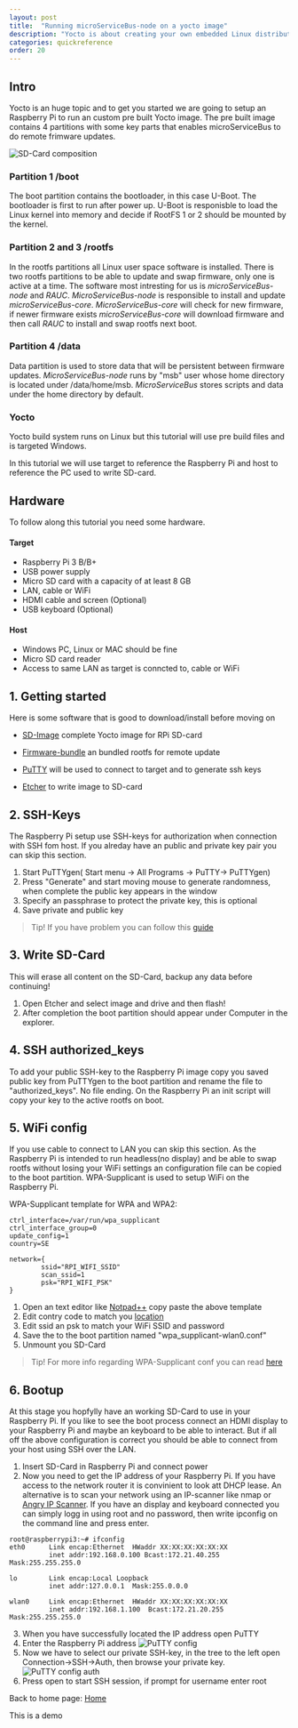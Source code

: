 ```yaml
---
layout: post
title:  "Running microServiceBus-node on a yocto image"
description: "Yocto is about creating your own embedded Linux distribution, by cherry-picking Yocto meta-layers to suit your needs and create a powerful, yet minimal firmware. microservicebus-node is available as a Yocto meta-layer! Learn more about how to use it."
categories: quickreference
order: 20
---
```



## Intro
Yocto is an huge topic and to get you started we are going to setup an Raspberry Pi to run an custom pre built Yocto image. The pre built image contains 4 partitions with some key parts that enables microServiceBus to do remote frimware updates.

![SD-Card composition](/images/running-microservicebus-node-on-a-yocto-image/rpi-sd-image.svg)

### Partition 1 /boot
The boot partition contains the bootloader, in this case U-Boot. The bootloader is first to run after power up. U-Boot is responisble to load the Linux kernel into memory and decide if RootFS 1 or 2 should be mounted by the kernel.

### Partition 2 and 3 /rootfs
In the rootfs partitions all Linux user space software is installed. There is two rootfs partitions to be able to update and swap firmware, only one is active at a time. The software most intresting for us is *microServiceBus-node* and *RAUC*. *MicroServiceBus-node* is responsible to install and update *microServiceBus-core*. *MicroServiceBus-core* will check for new firmware, if newer firmware exists *microServiceBus-core* will download firmware and then call *RAUC* to install and swap rootfs next boot.

### Partition 4 /data
Data partition is used to store data that will be persistent between firmware updates. *MicroServiceBus-node* runs by "msb" user whose home directory is located under /data/home/msb. *MicroServiceBus* stores scripts and data under the home directory by default. 

### Yocto
Yocto build system runs on Linux but this tutorial will use pre build files and is targeted Windows.

In this tutorial we will use target to reference the Raspberry Pi and host to reference the PC used to write SD-card.

## Hardware
To follow along this tutorial you need some hardware.

#### Target
- Raspberry Pi 3 B/B+
- USB power supply
- Micro SD card with a capacity of at least 8 GB
- LAN, cable or WiFi
- HDMI cable and screen (Optional)
- USB keyboard (Optional)

#### Host
- Windows PC, Linux or MAC should be fine
- Micro SD card reader
- Access to same LAN as target is conncted to, cable or WiFi
## 1. Getting started
Here is some software that is good to download/install before moving on
- [SD-Image]() complete Yocto image for RPi SD-card
- [Firmware-bundle]() an bundled rootfs for remote update

- [PuTTY](https://www.chiark.greenend.org.uk/~sgtatham/putty/latest.html) will be used to connect to target and to generate ssh keys
- [Etcher](https://www.balena.io/etcher/) to write image to SD-card

## 2. SSH-Keys
The Raspberry Pi setup use SSH-keys for authorization when connection with SSH fom host. If you alreday have an public and private key pair you can skip this section.
1. Start PuTTYgen( Start menu -> All Programs -> PuTTY-> PuTTYgen)
2. Press "Generate" and start moving mouse to generate randomness, when complete the public key appears in the window
3. Specify an passphrase to protect the private key, this is optional
4. Save private and public key

>Tip! If you have problem you can follow this [guide](https://www.ssh.com/ssh/putty/windows/puttygen)

## 3. Write SD-Card
This will erase all content on the SD-Card, backup any data before continuing!
1. Open Etcher and select image and drive and then flash!
2. After completion the boot partition should appear under Computer in the explorer.

## 4. SSH authorized_keys
To add your public SSH-key to the Raspberry Pi image copy you saved public key from PuTTYgen to the boot partition and rename the file to "authorized_keys". No file ending. On the Raspberry Pi an init script will copy your key to the active rootfs on boot.

## 5. WiFi config
If you use cable to connect to LAN you can skip this section.
As the Raspberry Pi is intended to run headless(no display) and be able to swap rootfs without losing your WiFi settings an configuration file can be copied to the boot partition. WPA-Supplicant is used to setup WiFi on the Raspberry Pi.

WPA-Supplicant template for WPA and WPA2:

``` shell
ctrl_interface=/var/run/wpa_supplicant
ctrl_interface_group=0
update_config=1
country=SE

network={
        ssid="RPI_WIFI_SSID"
        scan_ssid=1
        psk="RPI_WIFI_PSK"
}
```
1. Open an text editor like [Notpad++](https://notepad-plus-plus.org/download/v7.7.html) copy paste the above template
2. Edit contry code to match you [location](https://en.wikipedia.org/wiki/ISO_3166-1)
3. Edit ssid an psk to match your WiFi SSID and password
4. Save the to the boot partition named "wpa_supplicant-wlan0.conf"
5. Unmount you SD-Card

>Tip! For more info regarding WPA-Supplicant conf you can read [here](https://www.raspberrypi.org/documentation/configuration/wireless/wireless-cli.md)

## 6. Bootup
At this stage you hopfylly have an working SD-Card to use in your Raspberry Pi. If you like to see the boot process connect an HDMI display to your Raspberry Pi and maybe an keyboard to be able to interact. But if all off the above configuration is correct you should be able to connect from your host using SSH over the LAN.
1. Insert SD-Card in Raspberry Pi and connect power
2. Now you need to get the IP address of your Raspberry Pi. If you have access to the network router it is convinient to look att DHCP lease. An alternative is to scan your network using an IP-scanner like nmap or [Angry IP Scanner](https://angryip.org/download/#windows). If you have an display and keyboard connected you can simply logg in using root and no password, then write ipconfig on the command line and press enter.
``` shell
root@raspberrypi3:~# ifconfig
eth0      Link encap:Ethernet  HWaddr XX:XX:XX:XX:XX:XX  
          inet addr:192.168.0.100 Bcast:172.21.40.255  Mask:255.255.255.0

lo        Link encap:Local Loopback  
          inet addr:127.0.0.1  Mask:255.0.0.0

wlan0     Link encap:Ethernet  HWaddr XX:XX:XX:XX:XX:XX  
          inet addr:192.168.1.100  Bcast:172.21.20.255  Mask:255.255.255.0
```
3. When you have successfully located the IP address open PuTTY
4. Enter the Raspberry Pi address
![PuTTY config](/images/running-microservicebus-node-on-a-yocto-image/putty-config.png)
5. Now we have to select our private SSH-key, in the tree to the left open Connection->SSH->Auth, then browse your private key.
![PuTTY config auth](/images/running-microservicebus-node-on-a-yocto-image/putty-authentication-public-key-options.png)
6. Press open to start SSH session, if prompt for username enter root



Back to home page: [Home](/)

This is a demo